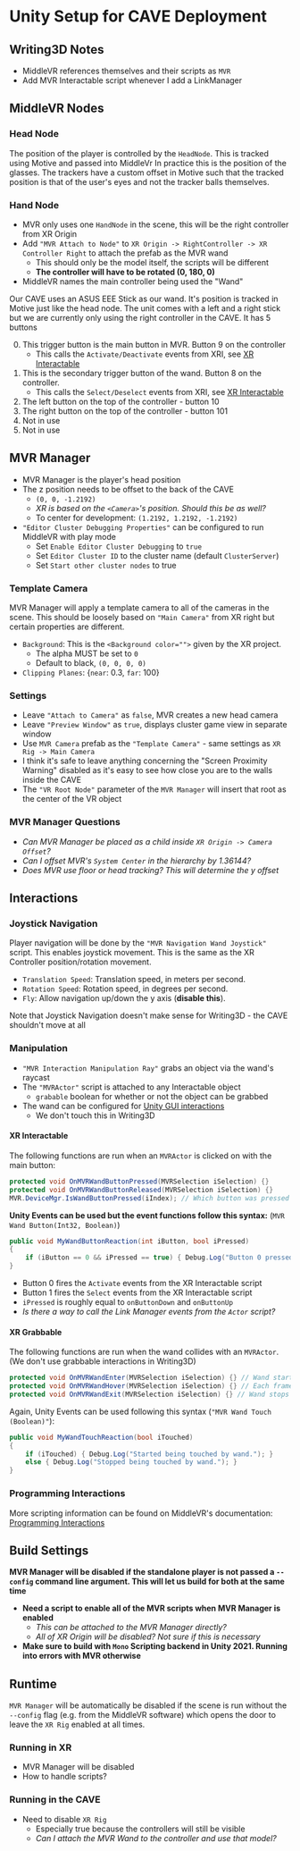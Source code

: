 # Unity Setup for CAVE Deployment

## Writing3D Notes

- MiddleVR references themselves and their scripts as `MVR`
- Add MVR Interactable script whenever I add a LinkManager

## MiddleVR Nodes

### Head Node

The position of the player is controlled by the `HeadNode`. This is tracked using Motive and passed into MiddleVr In practice this is the position of the glasses. The trackers have a custom offset in Motive such that the tracked position is that of the user's eyes and not the tracker balls themselves.

### Hand Node

- MVR only uses one `HandNode` in the scene, this will be the right controller from XR Origin
- Add `"MVR Attach to Node"` to `XR Origin -> RightController -> XR Controller Right` to attach the prefab as the MVR wand
  - This should only be the model itself, the scripts will be different
  - **The controller will have to be rotated (0, 180, 0)**
- MiddleVR names the main controller being used the "Wand"

Our CAVE uses an ASUS EEE Stick as our wand. It's position is tracked in Motive just like the head node. The unit comes with a left and a right stick but we are currently only using the right controller in the CAVE. It has 5 buttons

0. This trigger button is the main button in MVR. Button 9 on the controller
   - This calls the `Activate/Deactivate` events from XRI, see [XR Interactable](#xr-interactable)
1. This is the secondary trigger button of the wand. Button 8 on the controller.
   - This calls the `Select/Deselect` events from XRI, see [XR Interactable](#xr-interactable)
2. The left button on the top of the controller - button 10
3. The right button on the top of the controller - button 101
4. Not in use
5. Not in use

## MVR Manager

- MVR Manager is the player's head position
- The z position needs to be offset to the back of the CAVE
  - `(0, 0, -1.2192)`
  - _XR is based on the `<Camera>`'s position. Should this be as well?_
  - To center for development: `(1.2192, 1.2192, -1.2192)`
- `"Editor Cluster Debugging Properties"` can be configured to run MiddleVR with play mode
  - Set `Enable Editor Cluster Debugging` to `true`
  - Set `Editor Cluster ID` to the cluster name (default `ClusterServer`)
  - Set `Start other cluster nodes` to true

### Template Camera

MVR Manager will apply a template camera to all of the cameras in the scene. This should be loosely based on `"Main Camera"` from XR right but certain properties are different.

- `Background`: This is the `<Background color="">` given by the XR project.
  - The alpha MUST be set to `0`
  - Default to black, `(0, 0, 0, 0)`
- `Clipping Planes`: {`near`: 0.3, `far`: 100}

### Settings

- Leave `"Attach to Camera"` as `false`, MVR creates a new head camera
- Leave `"Preview Window"` as `true`, displays cluster game view in separate window
- Use `MVR Camera` prefab as the `"Template Camera"` - same settings as `XR Rig -> Main Camera`
- I think it's safe to leave anything concerning the "Screen Proximity Warning" disabled as it's easy to see how close you are to the walls inside the CAVE
- The `"VR Root Node"` parameter of the `MVR Manager` will insert that root as the center of the VR object

### MVR Manager Questions

- _Can MVR Manager be placed as a child inside `XR Origin -> Camera Offset`?_
- _Can I offset MVR's `System Center` in the hierarchy by 1.36144?_
- _Does MVR use floor or head tracking? This will determine the y offset_

## Interactions

### Joystick Navigation

Player navigation will be done by the `"MVR Navigation Wand Joystick"` script. This enables joystick movement. This is the same as the XR Controller position/rotation movement.

- `Translation Speed`: Translation speed, in meters per second.
- `Rotation Speed`: Rotation speed, in degrees per second.
- `Fly`: Allow navigation up/down the y axis (**disable this**).

Note that Joystick Navigation doesn't make sense for Writing3D - the CAVE shouldn't move at all

### Manipulation

- `"MVR Interaction Manipulation Ray"` grabs an object via the wand's raycast
- The `"MVRActor"` script is attached to any Interactable object
  - `grabable` boolean for whether or not the object can be grabbed
- The wand can be configured for [Unity GUI interactions](https://www.middlevr.com/2/doc/current/TutoUnityGUI.html)
  - We don't touch this in Writing3D

#### XR Interactable

The following functions are run when an `MVRActor` is clicked on with the main button:

```cs
protected void OnMVRWandButtonPressed(MVRSelection iSelection) {}
protected void OnMVRWandButtonReleased(MVRSelection iSelection) {}
MVR.DeviceMgr.IsWandButtonPressed(iIndex); // Which button was pressed
```

**Unity Events can be used but the event functions follow this syntax:** (`MVR Wand Button(Int32, Boolean)`)

```c#
public void MyWandButtonReaction(int iButton, bool iPressed)
{
    if (iButton == 0 && iPressed == true) { Debug.Log("Button 0 pressed!"); }
}
```

- Button 0 fires the `Activate` events from the XR Interactable script
- Button 1 fires the `Select` events from the XR Interactable script
- `iPressed` is roughly equal to `onButtonDown` and `onButtonUp`
- _Is there a way to call the Link Manager events from the `Actor` script?_

#### XR Grabbable

The following functions are run when the wand collides with an `MVRActor`. (We don't use grabbable interactions in Writing3D)

```cs
protected void OnMVRWandEnter(MVRSelection iSelection) {} // Wand starts colliding the actor
protected void OnMVRWandHover(MVRSelection iSelection) {} // Each frame wand is inside actor
protected void OnMVRWandExit(MVRSelection iSelection) {} // Wand stops colliding the actor
```

Again, Unity Events can be used following this syntax (`"MVR Wand Touch (Boolean)"`):

```cs
public void MyWandTouchReaction(bool iTouched)
{
    if (iTouched) { Debug.Log("Started being touched by wand."); }
    else { Debug.Log("Stopped being touched by wand."); }
}
```

### Programming Interactions

More scripting information can be found on MiddleVR's documentation: [Programming Interactions](https://www.middlevr.com/2/doc/current/UnityVRInteractions.html#programming-interactions)

## Build Settings

**MVR Manager will be disabled if the standalone player is not passed a `--config` command line argument. This will let us build for both at the same time**

- **Need a script to enable all of the MVR scripts when MVR Manager is enabled**
  - _This can be attached to the MVR Manager directly?_
  - _All of XR Origin will be disabled? Not sure if this is necessary_
- **Make sure to build with `Mono` Scripting backend in Unity 2021. Running into errors with MVR otherwise**

## Runtime

`MVR Manager` will be automatically be disabled if the scene is run without the `--config` flag (e.g. from the MiddleVR software) which opens the door to leave the `XR Rig` enabled at all times.

### Running in XR

- MVR Manager will be disabled
- How to handle scripts?

### Running in the CAVE

- Need to disable `XR Rig`
  - Especially true because the controllers will still be visible
  - _Can I attach the MVR Wand to the controller and use that model?_
